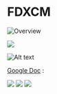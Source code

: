 FDXCM
=====

![Overview][1]

[1]: https://github.com/specialorange/FDXCM/blob/master/Rails/fdxcm/doc/controllers_brief.svg  "Overview"



<img src="https://raw.github.com/specialorange/FDXCM/master/Rails/fdxcm/doc/controllers_brief.svg">

![Alt text](https://raw.github.com/specialorange/FDXCM/master/Rails/fdxcm/doc/controllers_brief.svg)

[Google Doc](https://docs.google.com/drawings/d/1B95ajItJTAImL2WXISX0fkBLYk3nldea4Vm9eo-VyE4/edit) :

<img src="https://docs.google.com/drawings/pub?id=1B95ajItJTAImL2WXISX0fkBLYk3nldea4Vm9eo-VyE4&amp;w=2597&amp;h=1547">

<img src="https://raw.github.com/specialorange/FDXCM/master/Rails/fdxcm/doc/controllers_brief.svg">

<img src="https://docs.google.com/drawings/d/1B95ajItJTAImL2WXISX0fkBLYk3nldea4Vm9eo-VyE4/edit">